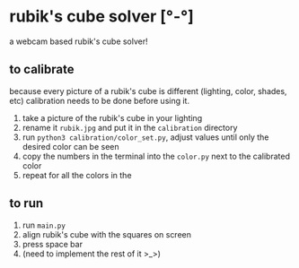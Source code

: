 # rubik's cube solver [°-°]

a webcam based rubik's cube solver!

## to calibrate

because every picture of a rubik's cube is different (lighting, color, shades, etc) calibration needs to be done before using it.

1. take a picture of the rubik's cube in your lighting
2. rename it `rubik.jpg` and put it in the `calibration` directory
3. run `python3 calibration/color_set.py`, adjust values until only the desired color can be seen
4. copy the numbers in the terminal into the `color.py` next to the calibrated color
5. repeat for all the colors in the

## to run

1. run `main.py`
2. align rubik's cube with the squares on screen
3. press space bar
4. (need to implement the rest of it >_>)
